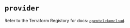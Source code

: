 # `provider`

Refer to the Terraform Registory for docs: [`opentelekomcloud`](https://www.terraform.io/docs/providers/opentelekomcloud).
